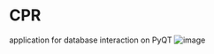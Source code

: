# CPR
application for database interaction on PyQT
![image](https://user-images.githubusercontent.com/51825464/124469156-6fd44980-ddb3-11eb-91e1-e4a7d30e6265.png)
